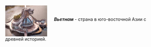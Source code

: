 <!--2023-11-03 00:44:01-->
<img src="./vietnam.jpg" align="middle"> &emsp; 
***Вьетнам*** - страна в юго-восточной Азии с древней историей.
